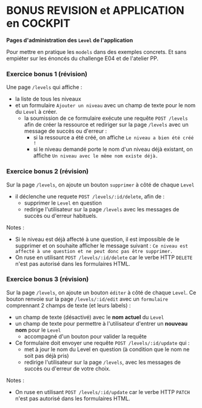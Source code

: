 # BONUS REVISION et APPLICATION en COCKPIT

**Pages d'administration des `Level` de l'application**

Pour mettre en pratique les `models` dans des exemples concrets. Et sans empiéter sur les énoncés du challenge E04 et de l'atelier PP.

### Exercice bonus 1 (révision)

Une page `/levels` qui affiche :

- la liste de tous les niveaux
- et un formulaire `Ajouter un niveau` avec un champ de texte pour le nom du `Level` à créer.
  - la soumission de ce formulaire exécute une requête `POST /levels` afin de créer la ressource et rediriger sur la page `/levels` avec un message de succès ou d'erreur :
    - si la ressource a été créé, on affiche `Le niveau a bien été créé !`
    - si le niveau demandé porte le nom d'un niveau déjà existant, on affiche `Un niveau avec le même nom existe déjà.`

### Exercice bonus 2 (révision)

Sur la page `/levels`, on ajoute un bouton `supprimer` à côté de chaque `Level`

- il déclenche une requete `POST /levels/:id/delete`, afin de :
  - supprimer le `Level` en question
  - redirige l'utilisateur sur la page `/levels` avec les messages de succès ou d'erreur habituels.

Notes :

- Si le niveau est déjà affecté à une question, il est impossible de le supprimer et on souhaite afficher le message suivant : `Ce niveau est affecté à une question et ne peut donc pas être supprimer.`
- On ruse en utilisant `POST /levels/:id/delete` car le verbe HTTP `DELETE` n'est pas autorisé dans les formulaires HTML.

### Exercice bonus 3 (révision)

Sur la page `/levels`, on ajoute un bouton `éditer` à côté de chaque `Level`. Ce bouton renvoie sur la page `/levels/:id/edit` avec un `formulaire` comprennant 2 champs de texte (et leurs labels) :

- un champ de texte (désactivé) avec le **nom actuel** du `Level`
- un champ de texte pour permettre à l'utilisateur d'entrer un **nouveau nom** pour le `Level`
  - accompagné d'un bouton pour valider la requête
- Ce formulaire doit envoyer une requête `POST /levels/:id/update` qui :
  - met à jour le nom du Level en question (à condition que le nom ne soit pas déjà pris)
  - redirige l'utilisateur sur la page `/levels`, avec les messages de succès ou d'erreur de votre choix.

Notes :

- On ruse en utilisant `POST /levels/:id/update` car le verbe HTTP `PATCH` n'est pas autorisé dans les formulaires HTML.

